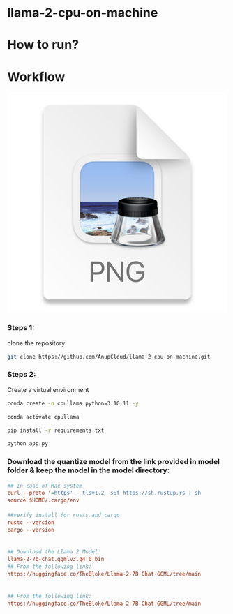 # llama-2-cpu-on-machine

# How to run?

# Workflow
![img.png](img.png)

### Steps 1:

clone the repository

```bash
git clone https://github.com/AnupCloud/llama-2-cpu-on-machine.git
```

### Steps 2:

Create a virtual environment

```bash
conda create -n cpullama python=3.10.11 -y
```

```bash
conda activate cpullama
```

```bash
pip install -r requirements.txt
```

```bash
python app.py
```


### Download the quantize model from the link provided in model folder & keep the model in the model directory:

```ini
## In case of Mac system
curl --proto '=https' --tlsv1.2 -sSf https://sh.rustup.rs | sh
source $HOME/.cargo/env

##verify install for rusts and cargo
rustc --version
cargo --version


## Download the Llama 2 Model:
llama-2-7b-chat.ggmlv3.q4_0.bin
## From the following link:
https://huggingface.co/TheBloke/Llama-2-7B-Chat-GGML/tree/main


## From the following link:
https://huggingface.co/TheBloke/Llama-2-7B-Chat-GGML/tree/main
```